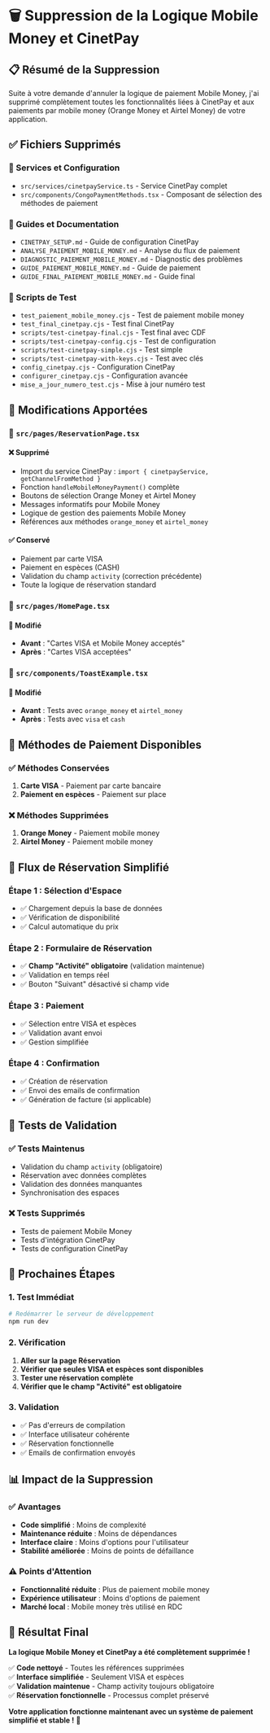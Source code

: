# 🗑️ Suppression de la Logique Mobile Money et CinetPay

## 📋 Résumé de la Suppression

Suite à votre demande d'annuler la logique de paiement Mobile Money, j'ai supprimé complètement toutes les fonctionnalités liées à CinetPay et aux paiements par mobile money (Orange Money et Airtel Money) de votre application.

## ✅ Fichiers Supprimés

### 📁 Services et Configuration
- `src/services/cinetpayService.ts` - Service CinetPay complet
- `src/components/CongoPaymentMethods.tsx` - Composant de sélection des méthodes de paiement

### 📁 Guides et Documentation
- `CINETPAY_SETUP.md` - Guide de configuration CinetPay
- `ANALYSE_PAIEMENT_MOBILE_MONEY.md` - Analyse du flux de paiement
- `DIAGNOSTIC_PAIEMENT_MOBILE_MONEY.md` - Diagnostic des problèmes
- `GUIDE_PAIEMENT_MOBILE_MONEY.md` - Guide de paiement
- `GUIDE_FINAL_PAIEMENT_MOBILE_MONEY.md` - Guide final

### 📁 Scripts de Test
- `test_paiement_mobile_money.cjs` - Test de paiement mobile money
- `test_final_cinetpay.cjs` - Test final CinetPay
- `scripts/test-cinetpay-final.cjs` - Test final avec CDF
- `scripts/test-cinetpay-config.cjs` - Test de configuration
- `scripts/test-cinetpay-simple.cjs` - Test simple
- `scripts/test-cinetpay-with-keys.cjs` - Test avec clés
- `config_cinetpay.cjs` - Configuration CinetPay
- `configurer_cinetpay.cjs` - Configuration avancée
- `mise_a_jour_numero_test.cjs` - Mise à jour numéro test

## 🔧 Modifications Apportées

### 📁 `src/pages/ReservationPage.tsx`

#### ❌ Supprimé
- Import du service CinetPay : `import { cinetpayService, getChannelFromMethod }`
- Fonction `handleMobileMoneyPayment()` complète
- Boutons de sélection Orange Money et Airtel Money
- Messages informatifs pour Mobile Money
- Logique de gestion des paiements Mobile Money
- Références aux méthodes `orange_money` et `airtel_money`

#### ✅ Conservé
- Paiement par carte VISA
- Paiement en espèces (CASH)
- Validation du champ `activity` (correction précédente)
- Toute la logique de réservation standard

### 📁 `src/pages/HomePage.tsx`

#### 🔄 Modifié
- **Avant** : "Cartes VISA et Mobile Money acceptés"
- **Après** : "Cartes VISA acceptées"

### 📁 `src/components/ToastExample.tsx`

#### 🔄 Modifié
- **Avant** : Tests avec `orange_money` et `airtel_money`
- **Après** : Tests avec `visa` et `cash`

## 🎯 Méthodes de Paiement Disponibles

### ✅ **Méthodes Conservées**
1. **Carte VISA** - Paiement par carte bancaire
2. **Paiement en espèces** - Paiement sur place

### ❌ **Méthodes Supprimées**
1. **Orange Money** - Paiement mobile money
2. **Airtel Money** - Paiement mobile money

## 🔄 Flux de Réservation Simplifié

### **Étape 1 : Sélection d'Espace**
- ✅ Chargement depuis la base de données
- ✅ Vérification de disponibilité
- ✅ Calcul automatique du prix

### **Étape 2 : Formulaire de Réservation**
- ✅ **Champ "Activité" obligatoire** (validation maintenue)
- ✅ Validation en temps réel
- ✅ Bouton "Suivant" désactivé si champ vide

### **Étape 3 : Paiement**
- ✅ Sélection entre VISA et espèces
- ✅ Validation avant envoi
- ✅ Gestion simplifiée

### **Étape 4 : Confirmation**
- ✅ Création de réservation
- ✅ Envoi des emails de confirmation
- ✅ Génération de facture (si applicable)

## 🧪 Tests de Validation

### ✅ **Tests Maintenus**
- Validation du champ `activity` (obligatoire)
- Réservation avec données complètes
- Validation des données manquantes
- Synchronisation des espaces

### ❌ **Tests Supprimés**
- Tests de paiement Mobile Money
- Tests d'intégration CinetPay
- Tests de configuration CinetPay

## 🚀 Prochaines Étapes

### **1. Test Immédiat**
```bash
# Redémarrer le serveur de développement
npm run dev
```

### **2. Vérification**
1. **Aller sur la page Réservation**
2. **Vérifier que seules VISA et espèces sont disponibles**
3. **Tester une réservation complète**
4. **Vérifier que le champ "Activité" est obligatoire**

### **3. Validation**
- ✅ Pas d'erreurs de compilation
- ✅ Interface utilisateur cohérente
- ✅ Réservation fonctionnelle
- ✅ Emails de confirmation envoyés

## 📊 Impact de la Suppression

### ✅ **Avantages**
- **Code simplifié** : Moins de complexité
- **Maintenance réduite** : Moins de dépendances
- **Interface claire** : Moins d'options pour l'utilisateur
- **Stabilité améliorée** : Moins de points de défaillance

### ⚠️ **Points d'Attention**
- **Fonctionnalité réduite** : Plus de paiement mobile money
- **Expérience utilisateur** : Moins d'options de paiement
- **Marché local** : Mobile money très utilisé en RDC

## 🎉 Résultat Final

**La logique Mobile Money et CinetPay a été complètement supprimée !**

✅ **Code nettoyé** - Toutes les références supprimées  
✅ **Interface simplifiée** - Seulement VISA et espèces  
✅ **Validation maintenue** - Champ activity toujours obligatoire  
✅ **Réservation fonctionnelle** - Processus complet préservé  

**Votre application fonctionne maintenant avec un système de paiement simplifié et stable !** 🚀
